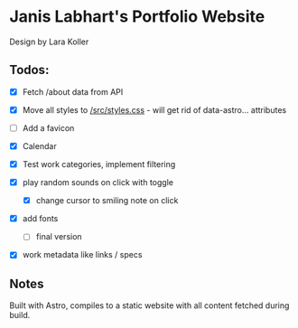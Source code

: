# Janis Labhart's Portfolio Website

Design by Lara Koller


## Todos:

- [x] Fetch /about data from API
- [x] Move all styles to [/src/styles.css](/src/styles.css) - will get rid of data-astro... attributes
- [ ] Add a favicon
- [x] Calendar
- [x] Test work categories, implement filtering
- [x] play random sounds on click with toggle
  - [x] change cursor to smiling note on click
- [x] add fonts
  - [ ] final version
- [x] work metadata like links / specs


## Notes

Built with Astro, compiles to a static website with all content fetched during build.
